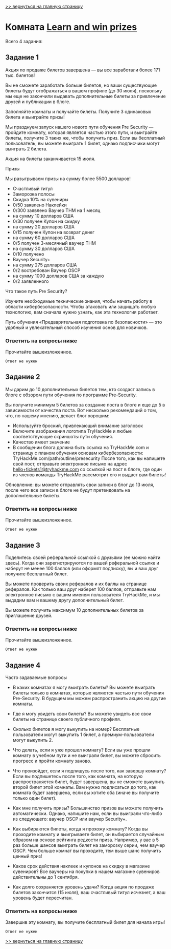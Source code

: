[>> вернуться на главную страницу](https://github.com/BEPb/tryhackme/blob/master/README.md)

# Комната [Learn and win prizes](https://tryhackme.com/r/room/tickets1) 

Всего 4 задания:
## Задание 1
Акция по продаже билетов завершена — вы все заработали более 171 тыс. билетов!

Вы не сможете заработать больше билетов, но ваши существующие билеты будут отображаться в вашем профиле (до 30 июля),
поскольку мы еще не закончили выдавать дополнительные билеты за привлечение друзей и публикации в блоге. 

Заполняйте комнаты и получайте билеты. Получите 3 одинаковых билета и выиграйте призы!

Мы празднуем запуск нашего нового пути обучения Pre Security  — пройдите комнату, которая является частью этого пути,
и выиграйте билеты, получите 3 таких же, чтобы получить приз. Если вы бесплатный пользователь, вы можете выиграть 1 
билет, однако подписчики могут выиграть 2 билета.  

Акция на билеты заканчивается 15 июля.

Призы

Мы разыгрываем призы на сумму более 5500 долларов!

- Счастливый титул
- Заморозка полосы
- Скидка 10% на сувениры
- 0/50 заявлено	Наклейки
- 0/300 заявлено	Ваучер THM на 1 месяц
- на сумму 10 долларов США
- 0/30 получен	Купон на скидку
- на сумму 20 долларов США
- 0/15 получен	Купон на возврат денег
- на сумму 60 долларов США
- 0/5 получен	3-месячный ваучер THM
- на сумму 30 долларов США
- 0/10 получено
- Ваучер Security+
- на сумму 275 долларов США
- 0/2 востребован	Ваучер OSCP
- на сумму 1000 долларов США за каждую
- 0/2 заявленного

Что такое путь Pre Security?

Изучите необходимые технические знания, чтобы начать работу в области кибербезопасности. Чтобы атаковать или 
защищать любую технологию, вам сначала нужно узнать, как эта технология работает. 

Путь обучения «Предварительная подготовка по безопасности» — это удобный и увлекательный способ изучения основ для новичков. 
### Ответить на вопросы ниже
Прочитайте вышеизложенное.

```commandline
Ответ не нужен
```

## Задание 2
Мы дарим до 10 дополнительных билетов тем, кто создаст запись в блоге с обзором пути обучения по программе Pre-Security. 

Вы получите минимум 5 билетов за создание поста в блоге и еще до 5 в зависимости от качества поста. Вот несколько 
рекомендаций о том, что, по нашему мнению, делает блог хорошим:

- Используйте броский, привлекающий внимание заголовок
- Включите изображения логотипа TryHackMe и любые соответствующие скриншоты пути обучения.
- Качество имеет значение
- В сообщении блога должна быть ссылка на TryHackMe.com и страницу с планом обучения основам кибербезопасности:  
  TryHackMe.com/path/outline/presecurity 
После того, как вы напишете свой пост, отправьте электронное письмо на адрес hello+tickets1@tryhackme.com со ссылкой 
  на пост в блоге, где один из членов команды TryHackMe рассмотрит его и выдаст вам билеты! 



Обновление: вы можете отправлять свои записи в блог до 13 июля, после чего все записи в блоге не будут претендовать 
на дополнительные билеты. 

### Ответить на вопросы ниже
Прочитайте вышеизложенное.
```commandline
Ответ не нужен
```

## Задание 3
Поделитесь своей реферальной ссылкой с друзьями (ее можно найти здесь). Когда они зарегистрируются по вашей 
реферальной ссылке и наберут не менее 100 баллов (или оформят подписку), вы и ваш друг получите бесплатный билет. 

Вы можете проверить своих рефералов и их баллы на странице рефералов. Как только ваш друг наберет 100 баллов, 
отправьте нам электронное письмо с вашим именем пользователя TryHackMe, и мы выдадим вам и вашему другу 
дополнительный билет.   

Вы можете получить максимум 10 дополнительных билетов за приглашение друзей.

### Ответить на вопросы ниже
Прочитайте вышеизложенное.
```commandline
Ответ не нужен
```

## Задание 4
Часто задаваемые вопросы

- В каких комнатах я могу выиграть билеты?
Вы можете выиграть билеты только в комнатах, которые являются частью пути обучения Pre-Security. В будущем мы можем 
  распространить акцию на другие комнаты. 

- Где я могу увидеть свои билеты?
Вы можете увидеть все свои билеты на странице своего публичного профиля.

- Сколько билетов я могу выкупить на номер?
Бесплатные пользователи могут выкупить 1 билет, а премиум-пользователи могут выкупить 2.

- Что делать, если я уже прошел комнату?
Если вы уже прошли комнату в учебном пути и не выиграли билет, вы можете сбросить прогресс и пройти комнату заново.

- Что произойдет, если я подпишусь после того, как завершу комнату?
Если вы подпишетесь после того, как комната, на которую распространяется билет, будет завершена, вы не сможете 
  выкупить второй билет этой комнаты. Вам нужно подписаться до того, как комната будет завершена, если вы хотите оба 
  (иначе вы получите только один билет).  

- Как мне получить призы?
Большинство призов вы можете получить автоматически. Однако, напишите нам, если вы выиграли что-либо из следующего: 
  ваучер OSCP или ваучер Security+. 

- Как выбираются билеты, когда я прохожу комнату?
Когда вы проходите комнату и выигрываете билет, он выбирается случайным образом на основе рейтинга редкости приза. 
  Например, у вас в 5 раз больше шансов выиграть билет на заморозку серии, чем ваучер OSCP. Чем больше комнат вы 
  проходите, тем выше шанс получить ценный приз!  

- Каков срок действия наклеек и купонов на скидку в магазине сувениров?
Все ваучеры на покупки в нашем магазине сувениров действительны до 1 сентября.

- Как долго сохраняется уровень удачи?
Когда акция по продаже билетов закончится (15 июля), ваш счастливый титул исчезнет, ​​а ваш уровень будет пересчитан.

### Ответить на вопросы ниже
Завершив эту комнату, вы получите бесплатный билет для начала игры!
```commandline
Ответ не нужен
```

[>> вернуться на главную страницу](https://github.com/BEPb/tryhackme/blob/master/README.md)